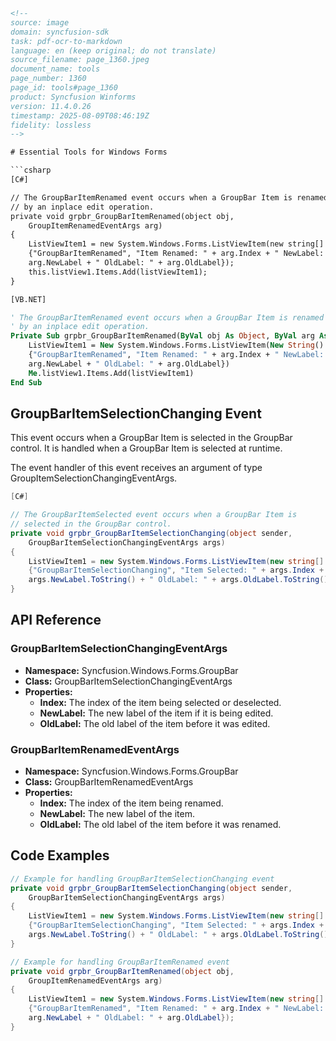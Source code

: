 ```html
<!-- 
source: image
domain: syncfusion-sdk
task: pdf-ocr-to-markdown
language: en (keep original; do not translate)
source_filename: page_1360.jpeg
document_name: tools
page_number: 1360
page_id: tools#page_1360
product: Syncfusion Winforms
version: 11.4.0.26
timestamp: 2025-08-09T08:46:19Z
fidelity: lossless
-->

# Essential Tools for Windows Forms

```csharp
[C#]

// The GroupBarItemRenamed event occurs when a GroupBar Item is renamed
// by an inplace edit operation.
private void grpbr_GroupBarItemRenamed(object obj,
    GroupItemRenamedEventArgs arg)
{
    ListViewItem1 = new System.Windows.Forms.ListViewItem(new string[]
    {"GroupBarItemRenamed", "Item Renamed: " + arg.Index + " NewLabel: " +
    arg.NewLabel + " OldLabel: " + arg.OldLabel});
    this.listView1.Items.Add(listViewItem1);
}
```

```vb
[VB.NET]

' The GroupBarItemRenamed event occurs when a GroupBar Item is renamed
' by an inplace edit operation.
Private Sub grpbr_GroupBarItemRenamed(ByVal obj As Object, ByVal arg As GroupItemRenamedEventArgs)
    ListViewItem1 = New System.Windows.Forms.ListViewItem(New String()
    {"GroupBarItemRenamed", "Item Renamed: " + arg.Index + " NewLabel: " +
    arg.NewLabel + " OldLabel: " + arg.OldLabel})
    Me.listView1.Items.Add(listViewItem1)
End Sub
```

## GroupBarItemSelectionChanging Event

This event occurs when a GroupBar Item is selected in the GroupBar control. It is handled when a GroupBar Item is selected at runtime.

The event handler of this event receives an argument of type GroupItemSelectionChangingEventArgs.

```csharp
[C#]

// The GroupBarItemSelected event occurs when a GroupBar Item is
// selected in the GroupBar control.
private void grpbr_GroupBarItemSelectionChanging(object sender,
    GroupBarItemSelectionChangingEventArgs args)
{
    ListViewItem1 = new System.Windows.Forms.ListViewItem(new string[]
    {"GroupBarItemSelectionChanging", "Item Selected: " + args.Index + " Selected: " +
    args.NewLabel.ToString() + " OldLabel: " + args.OldLabel.ToString()});
}
```

## API Reference

### GroupBarItemSelectionChangingEventArgs
- **Namespace:** Syncfusion.Windows.Forms.GroupBar
- **Class:** GroupBarItemSelectionChangingEventArgs
- **Properties:**
  - **Index:** The index of the item being selected or deselected.
  - **NewLabel:** The new label of the item if it is being edited.
  - **OldLabel:** The old label of the item before it was edited.

### GroupBarItemRenamedEventArgs
- **Namespace:** Syncfusion.Windows.Forms.GroupBar
- **Class:** GroupBarItemRenamedEventArgs
- **Properties:**
  - **Index:** The index of the item being renamed.
  - **NewLabel:** The new label of the item.
  - **OldLabel:** The old label of the item before it was renamed.

## Code Examples

```csharp
// Example for handling GroupBarItemSelectionChanging event
private void grpbr_GroupBarItemSelectionChanging(object sender,
    GroupBarItemSelectionChangingEventArgs args)
{
    ListViewItem1 = new System.Windows.Forms.ListViewItem(new string[]
    {"GroupBarItemSelectionChanging", "Item Selected: " + args.Index + " Selected: " +
    args.NewLabel.ToString() + " OldLabel: " + args.OldLabel.ToString()});
}

// Example for handling GroupBarItemRenamed event
private void grpbr_GroupBarItemRenamed(object obj,
    GroupItemRenamedEventArgs arg)
{
    ListViewItem1 = new System.Windows.Forms.ListViewItem(new string[]
    {"GroupBarItemRenamed", "Item Renamed: " + arg.Index + " NewLabel: " +
    arg.NewLabel + " OldLabel: " + arg.OldLabel});
}
```

<!-- tags: [syncfusion, winforms, groupbar, event handling, selection changing, item renaming] keywords: [GroupBarItemSelectionChangingEventArgs, GroupBarItemRenamedEventArgs, ListViewItem, event handler, inplace edit, GroupBar control, item selection] -->
```